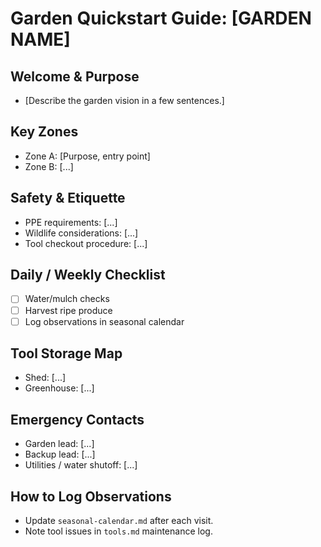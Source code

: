 # Garden Quickstart Guide: [GARDEN NAME]

## Welcome & Purpose
- [Describe the garden vision in a few sentences.]

## Key Zones
- Zone A: [Purpose, entry point]
- Zone B: [...]

## Safety & Etiquette
- PPE requirements: [...]
- Wildlife considerations: [...]
- Tool checkout procedure: [...]

## Daily / Weekly Checklist
- [ ] Water/mulch checks
- [ ] Harvest ripe produce
- [ ] Log observations in seasonal calendar

## Tool Storage Map
- Shed: [...]
- Greenhouse: [...]

## Emergency Contacts
- Garden lead: [...]
- Backup lead: [...]
- Utilities / water shutoff: [...]

## How to Log Observations
- Update `seasonal-calendar.md` after each visit.
- Note tool issues in `tools.md` maintenance log.

